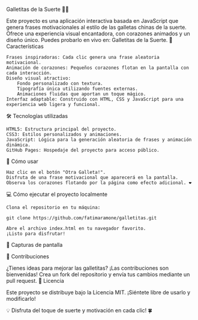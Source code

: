 Galletitas de la Suerte 🍪✨

Este proyecto es una aplicación interactiva basada en JavaScript que genera frases motivacionales al estilo de las galletas chinas de la suerte. Ofrece una experiencia visual encantadora, con corazones animados y un diseño único. Puedes probarlo en vivo en: Galletitas de la Suerte.
🚀 Características

    Frases inspiradoras: Cada clic genera una frase aleatoria motivacional.
    Animación de corazones: Pequeños corazones flotan en la pantalla con cada interacción.
    Diseño visual atractivo:
        Fondo personalizado con textura.
        Tipografía única utilizando fuentes externas.
        Animaciones fluidas que aportan un toque mágico.
    Interfaz adaptable: Construido con HTML, CSS y JavaScript para una experiencia web ligera y funcional.

🛠️ Tecnologías utilizadas

    HTML5: Estructura principal del proyecto.
    CSS3: Estilos personalizados y animaciones.
    JavaScript: Lógica para la generación aleatoria de frases y animación dinámica.
    GitHub Pages: Hospedaje del proyecto para acceso público.

🌟 Cómo usar

    Haz clic en el botón "Otra Galleta!".
    Disfruta de una frase motivacional que aparecerá en la pantalla.
    Observa los corazones flotando por la página como efecto adicional. ❤️

💻 Cómo ejecutar el proyecto localmente

    Clona el repositorio en tu máquina:

    git clone https://github.com/fatimaramone/galletitas.git

    Abre el archivo index.html en tu navegador favorito.
    ¡Listo para disfrutar!

🎨 Capturas de pantalla

🙌 Contribuciones

¿Tienes ideas para mejorar las galletitas? ¡Las contribuciones son bienvenidas! Crea un fork del repositorio y envía tus cambios mediante un pull request.
📜 Licencia

Este proyecto se distribuye bajo la Licencia MIT. ¡Siéntete libre de usarlo y modificarlo!

💡 Disfruta del toque de suerte y motivación en cada clic! 🍀
